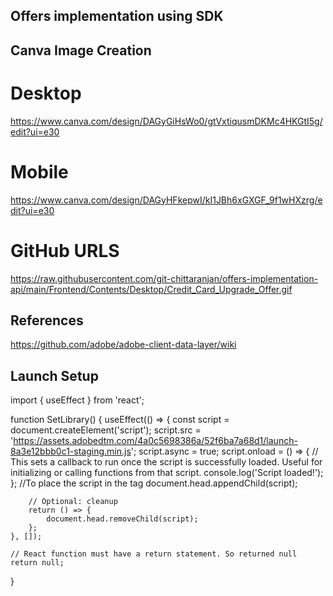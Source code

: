 ## Offers implementation using SDK

## Canva Image Creation

# Desktop
https://www.canva.com/design/DAGyGiHsWo0/gtVxtiqusmDKMc4HKGtI5g/edit?ui=e30
# Mobile
https://www.canva.com/design/DAGyHFkepwI/kI1JBh6xGXGF_9f1wHXzrg/edit?ui=e30

# GitHub URLS
https://raw.githubusercontent.com/git-chittaranjan/offers-implementation-api/main/Frontend/Contents/Desktop/Credit_Card_Upgrade_Offer.gif

## References
https://github.com/adobe/adobe-client-data-layer/wiki


## Launch Setup

import { useEffect } from 'react';

function SetLibrary() {
    useEffect(() => {
        const script = document.createElement('script');
        script.src = 'https://assets.adobedtm.com/4a0c5698386a/52f6ba7a68d1/launch-8a3e12bbb0c1-staging.min.js';
        script.async = true;
        script.onload = () => {
            // This sets a callback to run once the script is successfully loaded. Useful for initializing or calling functions from that script.
            console.log('Script loaded!');
        };
        //To place the script in the <head> tag
        document.head.appendChild(script);

        // Optional: cleanup
        return () => {
            document.head.removeChild(script);
        };
    }, []);

    // React function must have a return statement. So returned null
    return null;
}

